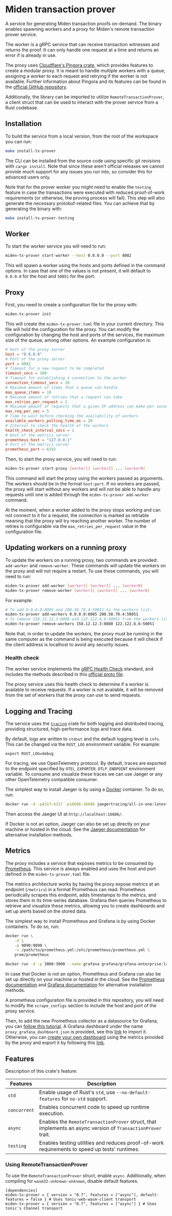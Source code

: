# Miden transaction prover

A service for generating Miden transaction proofs on-demand. The binary enables spawning workers and a proxy for Miden's remote transaction prover service. 

The worker is a gRPC service that can receive transaction witnesses and returns the proof. It can only handle one request at a time and returns an error if is already in use.

The proxy uses [Cloudflare's Pingora crate](https://crates.io/crates/pingora), which provides features to create a modular proxy. It is meant to handle multiple workers with a queue, assigning a worker to each request and retrying if the worker is not available. Further information about Pingora and its features can be found in the [official GitHub repository](https://github.com/cloudflare/pingora).

Additionally, the library can be imported to utilize `RemoteTransactionProver`, a client struct that can be used to interact with the prover service from a Rust codebase.

## Installation

To build the service from a local version, from the root of the workspace you can run:

```bash
make install-tx-prover
```

The CLI can be installed from the source code using specific git revisions with `cargo install`. Note that since these aren't official releases we cannot provide much support for any issues you run into, so consider this for advanced users only.

Note that for the prover worker you might need to enable the `testing` feature in case the transactions were executed with reduced proof-of-work requirements (or otherwise, the proving process will fail). This step will also generate the necessary protobuf-related files. You can achieve that by generating the binary with:

```bash
make install-tx-prover-testing
```

## Worker

To start the worker service you will need to run:

```bash
miden-tx-prover start-worker --host 0.0.0.0 --port 8082
```

This will spawn a worker using the hosts and ports defined in the command options. In case that one of the values is not present, it will default to `0.0.0.0` for the host and `50051` for the port.

## Proxy

First, you need to create a configuration file for the proxy with:

```bash
miden-tx-prover init
```

This will create the `miden-tx-prover.toml` file in your current directory. This file will hold the configuration for the proxy. You can modify the configuration by changing the host and ports of the services, the maximum size of the queue, among other options. An example configuration is:

```toml
# Host of the proxy server
host = "0.0.0.0"
# Port of the proxy server
port = 8082
# Timeout for a new request to be completed
timeout_secs = 100
# Timeout for establishing a connection to the worker
connection_timeout_secs = 10
# Maximum amount of items that a queue can handle
max_queue_items = 10
# Maximum amount of retries that a request can take
max_retries_per_request = 1
# Maximum amount of requests that a given IP address can make per second
max_req_per_sec = 5
# Time to wait before checking the availability of workers
available_workers_polling_time_ms = 20
# Interval to check the health of the workers
health_check_interval_secs = 1
# Host of the metrics server
prometheus_host = "127.0.0.1"
# Port of the metrics server
prometheus_port = 6192
```

Then, to start the proxy service, you will need to run:

```bash
miden-tx-prover start-proxy [worker1] [worker2] ... [workerN]
```

This command will start the proxy using the workers passed as arguments. The workers should be in the format `host:port`. If no workers are passed, the proxy will start without any workers and will not be able to handle any requests until one is added through the `miden-tx-prover add-worker` command.

At the moment, when a worker added to the proxy stops working and can not connect to it for a request, the connection is marked as retriable meaning that the proxy will try reaching another worker. The number of retries is configurable via the `max_retries_per_request` value in the configuration file.

## Updating workers on a running proxy

To update the workers on a running proxy, two commands are provided: `add-worker` and `remove-worker`. These commands will update the workers on the proxy and will not require a restart. To use these commands, you will need to run:

```bash
miden-tx-prover add-worker [worker1] [worker2] ... [workerN]
miden-tx-prover remove-worker [worker1] [worker2] ... [workerN]
```
For example:

```bash
# To add 0.0.0.0:8085 and 200.58.70.4:50051 to the workers list:
miden-tx-prover add-workers 0.0.0.0:8085 200.58.70.4:50051
# To remove 158.12.12.3:8080 and 122.122.6.6:50051 from the workers list:
miden-tx-prover remove-workers 158.12.12.3:8080 122.122.6.6:50051
```

Note that, in order to update the workers, the proxy must be running in the same computer as the command is being executed because it will check if the client address is localhost to avoid any security issues.

### Health check

The worker service implements the [gRPC Health Check](https://grpc.io/docs/guides/health-checking/) standard, and includes the methods described in this [official proto file](https://github.com/grpc/grpc-proto/blob/master/grpc/health/v1/health.proto).

The proxy service uses this health check to determine if a worker is available to receive requests. If a worker is not available, it will be removed from the set of workers that the proxy can use to send requests.

## Logging and Tracing

The service uses the [`tracing`](https://docs.rs/tracing/latest/tracing/) crate for both logging and distributed tracing, providing structured, high-performance logs and trace data.

By default, logs are written to `stdout` and the default logging level is `info`. This can be changed via the `RUST_LOG` environment variable. For example:

```
export RUST_LOG=debug
```

For tracing, we use OpenTelemetry protocol. By default, traces are exported to the endpoint specified by `OTEL_EXPORTER_OTLP_ENDPOINT` environment variable. To consume and visualize these traces we can use Jaeger or any other OpenTelemetry compatible consumer.

The simplest way to install Jaeger is by using a [Docker](https://www.docker.com/) container. To do so, run:

```bash
docker run -d -p4317:4317 -p16686:16686 jaegertracing/all-in-one:latest
```

Then access the Jaeger UI at `http://localhost:16686/`.

If Docker is not an option, Jaeger can also be set up directly on your machine or hosted in the cloud. See the [Jaeger documentation](https://www.jaegertracing.io/docs/) for alternative installation methods.

## Metrics

The proxy includes a service that exposes metrics to be consumed by [Prometheus](https://prometheus.io/docs/introduction/overview/). This service is always enabled and uses the host and port defined in the `miden-tx-prover.toml` file.

The metrics architecture works by having the proxy expose metrics at an endpoint (`/metrics`) in a format Prometheus can read. Prometheus periodically scrapes this endpoint, adds timestamps to the metrics, and stores them in its time-series database. Grafana then queries Prometheus to retrieve and visualize these metrics, allowing you to create dashboards and set up alerts based on the stored data.

The simplest way to install Prometheus and Grafana is by using Docker containers. To do so, run:

```bash
docker run \
    -d \
    -p 9090:9090 \
    -v /path/to/prometheus.yml:/etc/prometheus/prometheus.yml \
    prom/prometheus

docker run -d -p 3000:3000 --name grafana grafana/grafana-enterprise:latest
```

In case that Docker is not an option, Prometheus and Grafana can also be set up directly on your machine or hosted in the cloud. See the [Prometheus documentation](https://prometheus.io/docs/prometheus/latest/getting_started/) and [Grafana documentation](https://grafana.com/docs/grafana/latest/setup-grafana/) for alternative installation methods.

A prometheus configuration file is provided in this repository, you will need to modify the `scrape_configs` section to include the host and port of the proxy service.

Then, to add the new Prometheus collector as a datasource for Grafana, you can [follow this tutorial](https://grafana.com/docs/grafana-cloud/connect-externally-hosted/existing-datasource/). A Grafana dashboard under the name `proxy_grafana_dashboard.json` is provided, see this [link](https://grafana.com/docs/grafana/latest/dashboards/build-dashboards/import-dashboards/) to import it. Otherwise, you can [create your own dashboard](https://grafana.com/docs/grafana/latest/getting-started/build-first-dashboard/) using the metrics provided by the proxy and export it by following this [link](https://grafana.com/docs/grafana/latest/dashboards/share-dashboards-panels/#export-a-dashboard-as-json).

## Features

Description of this crate's feature:

| Features     | Description                                                                                                 |
| ------------ | ------------------------------------------------------------------------------------------------------------|
| `std`        | Enable usage of Rust's `std`, use `--no-default-features` for `no-std` support.                             |
| `concurrent` | Enables concurrent code to speed up runtime execution.                                                      |
| `async`      | Enables the `RemoteTransactionProver` struct, that implements an async version of `TransactionProver` trait.|
| `testing`    | Enables testing utilities and reduces proof-of-work requirements to speed up tests' runtimes.               |

### Using RemoteTransactionProver
To use the `RemoteTransactionProver` struct, enable `async`. Additionally, when compiling for `wasm32-unknown-unknown`, disable default features.

```
[dependencies]
miden-tx-prover = { version = "0.7", features = ["async"], default-features = false } # Uses tonic-web-wasm-client transport
miden-tx-prover = { version = "0.7", features = ["async"] } # Uses tonic's Channel transport
```
